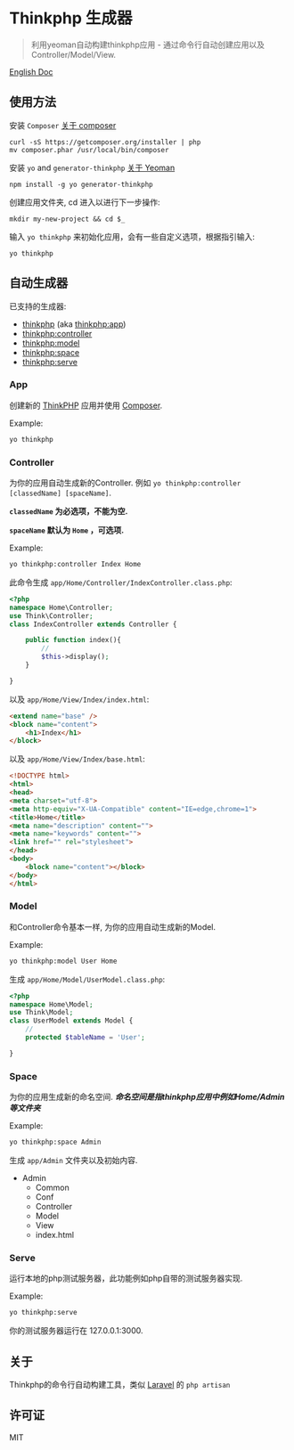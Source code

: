 # Thinkphp 生成器

> 利用yeoman自动构建thinkphp应用 - 通过命令行自动创建应用以及 Controller/Model/View.

[English Doc](/README_en.md)

## 使用方法

安装 `Composer` [关于 composer](https://getcomposer.org/)
```
curl -sS https://getcomposer.org/installer | php
mv composer.phar /usr/local/bin/composer
```


安装 `yo` and `generator-thinkphp` [关于 Yeoman](http://yeoman.io/)
```
npm install -g yo generator-thinkphp
```

创建应用文件夹, cd 进入以进行下一步操作:
```
mkdir my-new-project && cd $_
```

输入 `yo thinkphp` 来初始化应用，会有一些自定义选项，根据指引输入:
```
yo thinkphp
```

## 自动生成器

已支持的生成器:

* [thinkphp](#app) (aka [thinkphp:app](#app))
* [thinkphp:controller](#controller)
* [thinkphp:model](#model)
* [thinkphp:space](#space)
* [thinkphp:serve](#serve)

### App

创建新的 [ThinkPHP](https://github.com/liu21st/thinkphp) 应用并使用 [Composer](https://getcomposer.org/).

Example:
```bash
yo thinkphp
```

### Controller

为你的应用自动生成新的Controller. 例如 `yo thinkphp:controller [classedName] [spaceName]`.

**`classedName` 为必选项，不能为空.**

**`spaceName` 默认为 `Home` ，可选项.**

Example:
```bash
yo thinkphp:controller Index Home
```

此命令生成 `app/Home/Controller/IndexController.class.php`:
```php
<?php
namespace Home\Controller;
use Think\Controller;
class IndexController extends Controller {

    public function index(){
    	//
        $this->display();
    }

}
```

以及 `app/Home/View/Index/index.html`:

```html
<extend name="base" />
<block name="content">
	<h1>Index</h1>
</block>
```

以及 `app/Home/View/Index/base.html`:

```html
<!DOCTYPE html>
<html>
<head>
<meta charset="utf-8">
<meta http-equiv="X-UA-Compatible" content="IE=edge,chrome=1">
<title>Home</title>
<meta name="description" content="">
<meta name="keywords" content="">
<link href="" rel="stylesheet">
</head>
<body>
    <block name="content"></block>
</body>
</html>
```

### Model

和Controller命令基本一样, 为你的应用自动生成新的Model.

Example:
```bash
yo thinkphp:model User Home
```

生成 `app/Home/Model/UserModel.class.php`:
```php
<?php
namespace Home\Model;
use Think\Model;
class UserModel extends Model {
	//
    protected $tableName = 'User'; 

}
```

### Space

为你的应用生成新的命名空间. ***命名空间是指thinkphp应用中例如Home/Admin等文件夹***

Example:
```bash
yo thinkphp:space Admin
```

生成 `app/Admin` 文件夹以及初始内容.

* Admin 
	* Common
	* Conf 
	* Controller 
	* Model 
	* View 
	* index.html


### Serve

运行本地的php测试服务器，此功能例如php自带的测试服务器实现.

Example:
```bash 
yo thinkphp:serve 
```

你的测试服务器运行在 127.0.0.1:3000.

## 关于

Thinkphp的命令行自动构建工具，类似 [Laravel](http://laravel.com) 的 `php artisan`

## 许可证

MIT
